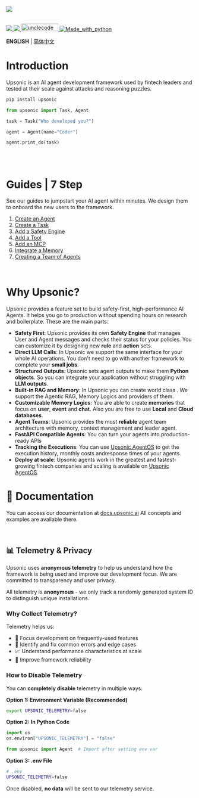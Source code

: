

<img src="https://github.com/user-attachments/assets/cb6539cc-cea2-4a1c-8c26-762868828ac9" >
<br>
<br>
<a name="readme-top"></a>

<div align="center">


</div>


  <p>
    <a href="https://discord.gg/dNKGm4dfnR">
    <img src="https://img.shields.io/badge/Discord-Join-7289DA?logo=discord&logoColor=white">
    </a>
    <a href="https://twitter.com/upsonicai">
    <img src="https://img.shields.io/twitter/follow/upsonicai?style=social">
    </a>
    <a href="https://trendshift.io/repositories/10584" target="_blank"><img src="https://trendshift.io/api/badge/repositories/10584" alt="unclecode%2Fcrawl4ai | Trendshift" style="width: 100px; height: 20px;"     
    <a href="https://www.python.org/">
    <img src="https://img.shields.io/badge/Made%20with-Python-1f425f.svg" alt="Made_with_python">
    </a>
  </p>

**ENGLISH** | [简体中文](README-zh_CN.md)

# Introduction
Upsonic is an AI agent development framework used by fintech leaders and tested at their scale against attacks and reasoning puzzles.


```bash
pip install upsonic

```

```python
from upsonic import Task, Agent

task = Task("Who developed you?")

agent = Agent(name="Coder")

agent.print_do(task)
```

<br>
<br>

# Guides | 7 Step
See our guides to jumpstart your AI agent within minutes. We design them to onboard the new users to the framework.


1. [Create an Agent](https://docs.upsonic.ai/guides/1_create_a_task)
2. [Create a Task](https://docs.upsonic.ai/guides/2_create_an_agent)
3. [Add a Safety Engine](https://docs.upsonic.ai/guides/3_add_a_safety_engine)
4. [Add a Tool](https://docs.upsonic.ai/guides/4_add_a_tool)
5. [Add an MCP](https://docs.upsonic.ai/guides/5_add_an_mcp)
6. [Integrate a Memory](https://docs.upsonic.ai/guides/6_integrate_a_memory)
7. [Creating a Team of Agents](https://docs.upsonic.ai/guides/7_creating_a_team_of_agents)

<br>

# Why Upsonic?

Upsonic provides a feature set to build safety-first, high-performance AI Agents. It helps you go to production without spending hours on research and boilerplate. These are the main parts:

- **Safety First**: Upsonic provides its own **Safety Engine** that manages User and Agent messages and checks their status for your policies. You can customize it by designing new **rule** and **action** sets.
- **Direct LLM Calls**: In Upsonic we support the same interface for your whole AI operations. You don't need to go with another framework to complete your **small jobs**.
- **Structured Outputs**: Upsonic sets agent outputs to make them **Python objects**. So you can integrate your application without struggling with **LLM outputs**.
- **Built-in RAG and Memory**: In Upsonic you can create world class . We support the Agentic RAG, Memory Logics and providers of them.
- **Customizable Memory Logics**: You are able to create **memories** that focus on **user**, **event** and **chat**. Also you are free to use **Local** and **Cloud databases**.
- **Agent Teams**: Upsonic provides the most **reliable** agent team architecture with memory, context management and leader agent.
- **FastAPI Compatible Agents**: You can turn your agents into production-ready APIs
- **Tracking the Executions**: You can use <u>Upsonic AgentOS</u> to get the execution history, monthly costs andresponse times  of your agents.
- **Deploy at scale**: Upsonic agents work in the greatest and fastest-growing fintech companies and scaling is available on <u>Upsonic AgentOS</u>.



# 📙 Documentation

You can access our documentation at [docs.upsonic.ai](https://docs.upsonic.ai/) All concepts and examples are available there.

<br>






## 📊 Telemetry & Privacy

Upsonic uses **anonymous telemetry** to help us understand how the framework is being used and improve our development focus. We are committed to transparency and user privacy.

All telemetry is **anonymous** - we only track a randomly generated system ID to distinguish unique installations.

### Why Collect Telemetry?

Telemetry helps us:
- 🎯 Focus development on frequently-used features
- 🐛 Identify and fix common errors and edge cases
- 📈 Understand performance characteristics at scale
- 🔧 Improve framework reliability

### How to Disable Telemetry

You can **completely disable** telemetry in multiple ways:

**Option 1: Environment Variable (Recommended)**
```bash
export UPSONIC_TELEMETRY=false
```

**Option 2: In Python Code**
```python
import os
os.environ["UPSONIC_TELEMETRY"] = "false"

from upsonic import Agent  # Import after setting env var
```

**Option 3: .env File**
```bash
# .env
UPSONIC_TELEMETRY=false
```

Once disabled, **no data** will be sent to our telemetry service.


<br>
<br>




